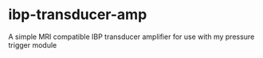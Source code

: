 # ibp-transducer-amp
A simple MRI compatible IBP transducer amplifier for use with my pressure trigger module
